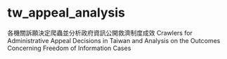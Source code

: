 # tw_appeal_analysis
各機關訴願決定爬蟲並分析政府資訊公開救濟制度成效
Crawlers for Administrative Appeal Decisions in Taiwan and Analysis on the Outcomes Concerning Freedom of Information Cases